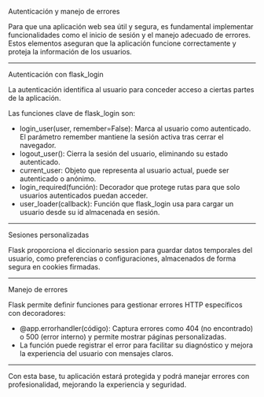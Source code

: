 Autenticación y manejo de errores

Para que una aplicación web sea útil y segura, es fundamental implementar funcionalidades como el inicio de sesión y el manejo adecuado de errores. Estos elementos aseguran que la aplicación funcione correctamente y proteja la información de los usuarios.

---

Autenticación con flask_login

La autenticación identifica al usuario para conceder acceso a ciertas partes de la aplicación.

Las funciones clave de flask_login son:

- login_user(user, remember=False): Marca al usuario como autenticado. El parámetro remember mantiene la sesión activa tras cerrar el navegador.
- logout_user(): Cierra la sesión del usuario, eliminando su estado autenticado.
- current_user: Objeto que representa al usuario actual, puede ser autenticado o anónimo.
- login_required(función): Decorador que protege rutas para que solo usuarios autenticados puedan acceder.
- user_loader(callback): Función que flask_login usa para cargar un usuario desde su id almacenada en sesión.

---

Sesiones personalizadas

Flask proporciona el diccionario session para guardar datos temporales del usuario, como preferencias o configuraciones, almacenados de forma segura en cookies firmadas.

---

Manejo de errores

Flask permite definir funciones para gestionar errores HTTP específicos con decoradores:

- @app.errorhandler(código): Captura errores como 404 (no encontrado) o 500 (error interno) y permite mostrar páginas personalizadas.
- La función puede registrar el error para facilitar su diagnóstico y mejora la experiencia del usuario con mensajes claros.

---

Con esta base, tu aplicación estará protegida y podrá manejar errores con profesionalidad, mejorando la experiencia y seguridad.
